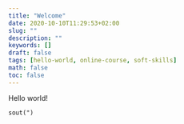 ```yaml
---
title: "Welcome"
date: 2020-10-10T11:29:53+02:00
slug: ""
description: ""
keywords: []
draft: false
tags: [hello-world, online-course, soft-skills]
math: false
toc: false
---
```



Hello world!


```
sout(") 
```